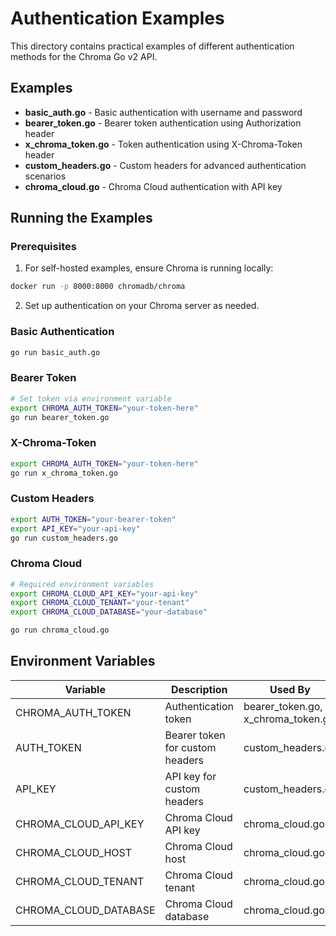 # Authentication Examples

This directory contains practical examples of different authentication methods for the Chroma Go v2 API.

## Examples

- **basic_auth.go** - Basic authentication with username and password
- **bearer_token.go** - Bearer token authentication using Authorization header
- **x_chroma_token.go** - Token authentication using X-Chroma-Token header
- **custom_headers.go** - Custom headers for advanced authentication scenarios
- **chroma_cloud.go** - Chroma Cloud authentication with API key

## Running the Examples

### Prerequisites

1. For self-hosted examples, ensure Chroma is running locally:

```bash
docker run -p 8000:8000 chromadb/chroma
```

2. Set up authentication on your Chroma server as needed.

### Basic Authentication

```bash
go run basic_auth.go
```

### Bearer Token

```bash
# Set token via environment variable
export CHROMA_AUTH_TOKEN="your-token-here"
go run bearer_token.go
```

### X-Chroma-Token

```bash
export CHROMA_AUTH_TOKEN="your-token-here"
go run x_chroma_token.go
```

### Custom Headers

```bash
export AUTH_TOKEN="your-bearer-token"
export API_KEY="your-api-key"
go run custom_headers.go
```

### Chroma Cloud

```bash
# Required environment variables
export CHROMA_CLOUD_API_KEY="your-api-key"
export CHROMA_CLOUD_TENANT="your-tenant"     
export CHROMA_CLOUD_DATABASE="your-database"

go run chroma_cloud.go
```

## Environment Variables

| Variable              | Description                     | Used By                            |
|-----------------------|---------------------------------|------------------------------------|
| CHROMA_AUTH_TOKEN     | Authentication token            | bearer_token.go, x_chroma_token.go |
| AUTH_TOKEN            | Bearer token for custom headers | custom_headers.go                  |
| API_KEY               | API key for custom headers      | custom_headers.go                  |
| CHROMA_CLOUD_API_KEY  | Chroma Cloud API key            | chroma_cloud.go                    |
| CHROMA_CLOUD_HOST     | Chroma Cloud host               | chroma_cloud.go                    |
| CHROMA_CLOUD_TENANT   | Chroma Cloud tenant             | chroma_cloud.go                    |
| CHROMA_CLOUD_DATABASE | Chroma Cloud database           | chroma_cloud.go                    |